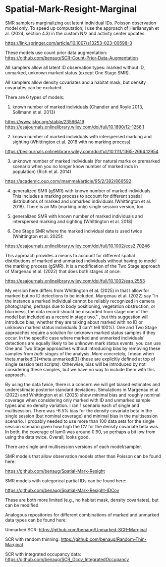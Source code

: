 # Spatial-Mark-Resight-Marginal
SMR samplers marginalizing out latent individual IDs. Poisson observation model only. 
To speed up computation, I use the approach of Herliansyah et al. (2024, section 4.3) in the custom N/z and activity center updates.

https://link.springer.com/article/10.1007/s13253-023-00598-3

These models use count prior data augmentation: https://github.com/benaug/SCR-Count-Prior-Data-Augmentation

All samplers allow all latent ID observation types: marked without ID, unmarked, unknown marked status (except One Stage SMR).

All samplers allow density covariates and a habitat mask, but density covariates can be excluded.

There are 6 types of models: 

1) known number of marked individuals (Chandler and Royle 2013, Sollmann et al. 2013)

https://www.jstor.org/stable/23566419
https://esajournals.onlinelibrary.wiley.com/doi/full/10.1890/12-1256.1

2) known number of marked individuals with interspersed marking and sighting (Whittington et al. 2018 with no marking process)

https://besjournals.onlinelibrary.wiley.com/doi/full/10.1111/1365-2664.12954

3) unknown number of marked individuals (for natural marks or premarked scenario when you no longer know number of marked inds in population)
(Rich et al. 2014)

https://academic.oup.com/jmammal/article/95/2/382/866592

4) generalized SMR (gSMR) with known number of marked individuals. This includes a marking process to account for different spatial distributions of marked and unmarked individuals (Whittington et al. 2018). There is an Mb (marking only) single session version, too.

5) generalized SMR with known number of marked individuals and interspersed marking and sighting (Whittington et al. 2018)

6) One Stage SMR where the marked individual data is used twice (Whittington et al. 2025): 

https://esajournals.onlinelibrary.wiley.com/doi/full/10.1002/ecs2.70246

This approach provides a means to account for different spatial distributions of marked and unmarked individuals without having to model the marking process (gSMR).
It is a modification of the Two Stage approach of Margenau et al. (2022) that does both stages at once:

https://esajournals.onlinelibrary.wiley.com/doi/full/10.1002/eap.2553

My version here differs from Whittington et al. (2025) in that I allow for marked but no ID detections to be included. Margenau et al. (2022) say 
"In the instance a marked individual cannot be reliably recognized in camera photographs, perhaps due to body positioning, vegetation obstruction, or blurriness, the data record should be discarded from stage one of the model but included as a record in stage two."
, but this suggestion will introduce bias, whether they are talking about marked with no ID or unknown marked status individuals (I can't tell 100%). 
One and Two Stage approaches require a solution for unknown marked status samples if they occur. 
In the specific case where marked and unmarked individuals' detections are equally likely to be unknown mark status events, you can use
One and Two Stage approaches without introducing bias by removing these samples from *both stages* of the analysis. More concretely, I mean when
theta.marked[3]=theta.unmarked[3] (these are explicitly defined at top of single session test scripts). Otherwise, bias will be introduced by not considering these samples, but we have no way to include them with this approach.

By using the data twice, there is a concern we will get biased estimates and underestimate posterior standard deviations.
Simulations in Margenau et al. (2022) and Whittington et al. (2025) show minimal bias and roughly nominal coverage when considering only marked with ID and unmarked sample types and no density variation.
I ran 1 scenario each of single and multisession. There was -6.5% bias for the density covariate beta in the single session (but nominal coverage) and minimal bias in the multisession
scenario. I probably needed to use more than 100 data sets for the single session scenario given how high the CV for the density covariate beta
was. In both, the coverage of lam0 was around 0.90, so perhaps a bit low from using the data twice. Overall, looks good.

There are single and multisession versions of each model/sampler.
 
SMR models that allow observation models other than Poisson can be found here:

https://github.com/benaug/Spatial-Mark-Resight

SMR models with categorical partial IDs can be found here:

https://github.com/benaug/Spatial-Mark-Resight-IDCov

These are both more limited (e.g., no habitat mask, density covariates), but can be modified.

Analogous repositories for different combinations of marked and unmarked data types can be found here:

Unmarked SCR: https://github.com/benaug/Unmarked-SCR-Marginal

SCR with random thinning: https://github.com/benaug/Random-Thin-Marginal

SCR with integrated occupancy data: https://github.com/benaug/SCR_Dcov_IntegratedOccupancy